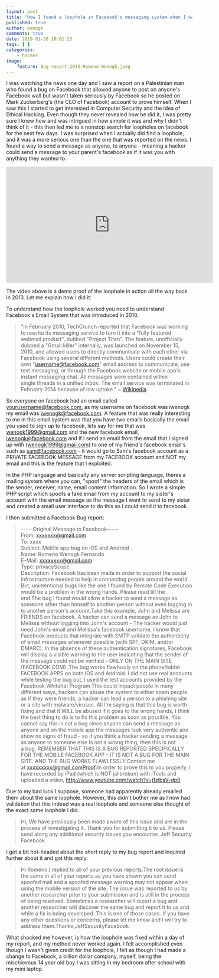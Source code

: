 ```yaml
---
layout: post
title: "How I found a loophole in Facebook's messaging system when I was 14"
published: true
author: wenogk
comments: true
date: 2019-01-20 10:01:23
tags: [ ]
categories:
    - hacker
image:
    feature: Bug-report-2013-Romeno-Wenogk.jpeg
---
```



I was watching the news one day and I saw a report on a Palestinian man who found a bug on Facebook that allowed anyone to post on anyone's Facebook wall but wasn't taken seriously by Facebook so he posted on Mark Zuckerberg's (the CEO of Facebook) account to prove himself. When I saw this I started to get interested in Computer Security and the idea of Ethical Hacking. Even though they never revealed how he did it, I was pretty sure I knew how and was intrigued in how simple it was and why I didn't think of it - this then led me to a nonstop search for loopholes on facebook for the next few days. I was surprised when I actually did find a loophole, and it was a more serious one than the one that was reported on the news. I found a way to send a message as anyone, to anyone - meaning a hacker could send a message to your parent's facebook as if it was you with anything they wanted to.


<iframe width="560" height="315" src="https://www.youtube.com/embed/j1zibaV-dp0" frameborder="0" allowfullscreen></iframe>

<!--more-->









The video above is a demo proof of the loophole in action all the way back in 2013. Let me explain how I did it:





To understand how the loophole worked you need to understand Facebook's Email System that was introduced in 2010.





>"In February 2010,&nbsp;TechCrunch&nbsp;reported that Facebook was working to rewrite its messaging service to turn it into a "fully featured webmail product", dubbed "Project Titan".&nbsp;The feature, unofficially dubbed a "Gmail&nbsp;killer" internally, was launched on November 15, 2010,&nbsp;and allowed users to directly communicate with each other via Facebook using several different methods. Users could create their own "username@facebook.com"&nbsp;email address&nbsp;to communicate, use text messaging, or through the Facebook website or mobile app's instant messaging chat. All messages were contained within single&nbsp;threads&nbsp;in a unified inbox.&nbsp;The email service was terminated in February 2014 because of low uptake." ~ <a href="https://en.wikipedia.org/wiki/List_of_Facebook_features#Email">Wikipedia</a>





So everyone on facebook had an email called yourusername@facebook.com, as my username on facebook was iwenogk my email was iwenogk@facebook.com. A feature that was really interesting to me in this email system was that you have two emails basically the email you used to sign up to facebook, lets say for me that was wenogk1999@gmail.com and the new facebook email, iwenogk@facebook.com and if I send an email from the email that I signed up with (wenogk1999@gmail.com) to one of my friend's facebook email's such as sam@facebook.com - it would go to Sam's facebook account as a PRIVATE FACEBOOK MESSAGE from my FACEBOOK account and NOT my email and this is the feature that I exploited.





In the PHP language and basically any server scripting language, theres a mailing system where you can, "spoof" the headers of the email which is the sender, receiver, name, email content information. So I wrote a simple PHP script which spoofs a fake email from my account to my sister's account with the email message as the message I want to send to my sister and created a small user interface to do this so I could send it to facebook.





I then submitted a Facebook Bug report:











>-----Original Message to Facebook-----<br/>From:&nbsp;xxxxxxx@gmail.com<br />To: xxxx&nbsp;<br />Subject: Mobile app&nbsp;bug&nbsp;on iOS and Android .<br />                                               Name: Romeno Wenogk Fernando<br />E-Mail:&nbsp;xxxxxxxx@gmail.com<br />Type: privacyScope<br />Description: Facebook has been made in order to support the social infrastructure needed to help in connecting people around the world. But, unintentional&nbsp;bugs&nbsp;like the one I found by Remote Code Execution would be a problem in the wrong hands. Please read till the end.The&nbsp;bug&nbsp;I found would allow a hacker to send a message as someone other than himself to another person without even logging in to another person's account.Take this example, John and Melissa are FRIENDS on facebook. A hacker can send a message as John to Melissa without logging into John's account - The hacker would just need John's email and Melissa's facebook username. I know that Facebook products that integrate with SMTP validate the authenticity of email messages whenever possible (with SPF, DKIM, and/or DMARC). In the absence of these authentication signatures, Facebook will display a visible warning to the user indicating that the sender of the message could not be verified - ONLY ON THE MAIN SITE (FACEBOOK.COM) .The&nbsp;bug&nbsp;works flawlessly on the phone/tablet FACEBOOK APPS on both IOS and Android.&nbsp;I did not use real accounts while testing the&nbsp;bug&nbsp;out, I used the test accounts provided by the Facebook Whitehat Program.This could impact people in many different ways, hackers can abuse the system to either spam people as if they were friends, a hacker can lead a person to a phishing site or a site with malware/viruses. All I'm saying is that this&nbsp;bug&nbsp;is worth fixing and that it WILL be abused if it goes to the wrong hands, I think the best thing to do is to fix this problem as soon as possible. You cannot say this is not a&nbsp;bug&nbsp;since anyone can send a message as anyone and on the mobile app the messages look very authentic and show no signs of fraud - so if you think a hacker sending a message as anyone to someone else is not a wrong thing, then this is not a&nbsp;bug. REMEMBER THAT THIS IS A&nbsp;BUG&nbsp;REPORTED SPECIFICALLY FOR THE MOBILE FACEBOOK APP - IT IS NOT A&nbsp;BUG&nbsp;FOR THE MAIN SITE. AND THE&nbsp;BUG&nbsp;WORKS FLAWLESSLY.Contact me at&nbsp;xxxxxxxxx@gmail.comProof:In order to prove this to you properly, I have recorded by iPad (which is NOT jailbroken) with iTools and uploaded a video,&nbsp;http://www.youtube.com/watch?v=j1zibaV-dp0





Due to my bad luck I suppose, someone had apparently already emailed them about the same loophole. However, this didn't bother me as I now had validation that this indeed was a real loophole and someone else thought of the exact same loophole I did.











>Hi, We have previously been made aware of this issue and are in the process of investigating it. Thank you for submitting it to us. Please send along any additional security issues you encounter. Jeff Security Facebook







I got a bit hot-headed about the short reply to my bug report and inquired further about it and got this reply:




















>Hi Romeno,I replied to all of your previous&nbsp;reports.The root issue is the same in all of your&nbsp;reports&nbsp;as you have shown you can send spoofed mail and a spoofed message warning may not appear when using the mobile version of the site. The issue was reported to us by another researcher prior to your submission and is still in the process of being resolved. Sometimes a researcher will&nbsp;report&nbsp;a&nbsp;bug&nbsp;and another researcher will discover the same&nbsp;bug&nbsp;and&nbsp;report&nbsp;it to us and while a fix is being developed. This is one of those cases. If you have any other questions or concerns, please let me know and I will try to address them.Thanks,JeffSecurityFacebook







What shocked me however, is how the loophole was fixed within a day of my report, and my method never worked again. I felt accomplished even though I wasn't given credit for the loophole, I felt as though I had made a change to Facebook, a billion dollar company, myself, being the mischievous 14 year old boy I was sitting in my bedroom after school with my mini laptop.
